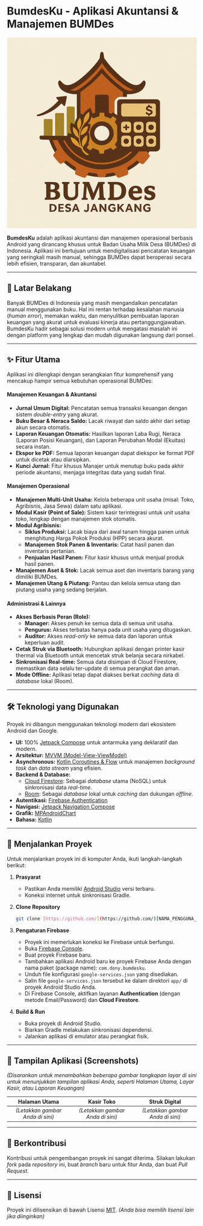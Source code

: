 # BumdesKu - Aplikasi Akuntansi & Manajemen BUMDes

![Logo BumdesKu](app/src/main/res/drawable/logo_bumdes.png)

**BumdesKu** adalah aplikasi akuntansi dan manajemen operasional berbasis Android yang dirancang khusus untuk Badan Usaha Milik Desa (BUMDes) di Indonesia. Aplikasi ini bertujuan untuk mendigitalisasi pencatatan keuangan yang seringkali masih manual, sehingga BUMDes dapat beroperasi secara lebih efisien, transparan, dan akuntabel.

---

## 🎯 Latar Belakang

Banyak BUMDes di Indonesia yang masih mengandalkan pencatatan manual menggunakan buku. Hal ini rentan terhadap kesalahan manusia (*human error*), memakan waktu, dan menyulitkan pembuatan laporan keuangan yang akurat untuk evaluasi kinerja atau pertanggungjawaban. BumdesKu hadir sebagai solusi modern untuk mengatasi masalah ini dengan platform yang lengkap dan mudah digunakan langsung dari ponsel.

---

## ✨ Fitur Utama

Aplikasi ini dilengkapi dengan serangkaian fitur komprehensif yang mencakup hampir semua kebutuhan operasional BUMDes:

#### **Manajemen Keuangan & Akuntansi**
* **Jurnal Umum Digital:** Pencatatan semua transaksi keuangan dengan sistem *double-entry* yang akurat.
* **Buku Besar & Neraca Saldo:** Lacak riwayat dan saldo akhir dari setiap akun secara otomatis.
* **Laporan Keuangan Otomatis:** Hasilkan laporan Laba Rugi, Neraca (Laporan Posisi Keuangan), dan Laporan Perubahan Modal (Ekuitas) secara instan.
* **Ekspor ke PDF:** Semua laporan keuangan dapat diekspor ke format PDF untuk dicetak atau diarsipkan.
* **Kunci Jurnal:** Fitur khusus Manajer untuk menutup buku pada akhir periode akuntansi, menjaga integritas data yang sudah final.

#### **Manajemen Operasional**
* **Manajemen Multi-Unit Usaha:** Kelola beberapa unit usaha (misal: Toko, Agribisnis, Jasa Sewa) dalam satu aplikasi.
* **Modul Kasir (Point of Sale):** Sistem kasir terintegrasi untuk unit usaha toko, lengkap dengan manajemen stok otomatis.
* **Modul Agribisnis:**
    * **Siklus Produksi:** Lacak biaya dari awal tanam hingga panen untuk menghitung Harga Pokok Produksi (HPP) secara akurat.
    * **Manajemen Stok Panen & Inventaris:** Catat hasil panen dan inventaris pertanian.
    * **Penjualan Hasil Panen:** Fitur kasir khusus untuk menjual produk hasil panen.
* **Manajemen Aset & Stok:** Lacak semua aset dan inventaris barang yang dimiliki BUMDes.
* **Manajemen Utang & Piutang:** Pantau dan kelola semua utang dan piutang usaha yang sedang berjalan.

#### **Administrasi & Lainnya**
* **Akses Berbasis Peran (Role):**
    * **Manager:** Akses penuh ke semua data di semua unit usaha.
    * **Pengurus:** Akses terbatas hanya pada unit usaha yang ditugaskan.
    * **Auditor:** Akses *read-only* ke semua data dan laporan untuk keperluan audit.
* **Cetak Struk via Bluetooth:** Hubungkan aplikasi dengan printer kasir thermal via Bluetooth untuk mencetak struk belanja secara nirkabel.
* **Sinkronisasi Real-time:** Semua data disimpan di Cloud Firestore, memastikan data selalu ter-update di semua perangkat dan aman.
* **Mode Offline:** Aplikasi tetap dapat diakses berkat *caching* data di *database* lokal (Room).

---

## 🛠️ Teknologi yang Digunakan

Proyek ini dibangun menggunakan teknologi modern dari ekosistem Android dan Google.

* **UI:** 100% [Jetpack Compose](https://developer.android.com/jetpack/compose) untuk antarmuka yang deklaratif dan modern.
* **Arsitektur:** [MVVM (Model-View-ViewModel)](https://developer.android.com/jetpack/guide)
* **Asynchronous:** [Kotlin Coroutines & Flow](https://kotlinlang.org/docs/coroutines-guide.html) untuk manajemen *background task* dan *data stream* yang efisien.
* **Backend & Database:**
    * [Cloud Firestore](https://firebase.google.com/docs/firestore): Sebagai *database* utama (NoSQL) untuk sinkronisasi data *real-time*.
    * [Room](https://developer.android.com/jetpack/androidx/releases/room): Sebagai *database* lokal untuk *caching* dan dukungan *offline*.
* **Autentikasi:** [Firebase Authentication](https://firebase.google.com/docs/auth)
* **Navigasi:** [Jetpack Navigation Compose](https://developer.android.com/jetpack/compose/navigation)
* **Grafik:** [MPAndroidChart](https://github.com/PhilJay/MPAndroidChart)
* **Bahasa:** [Kotlin](https://kotlinlang.org/)

---

## 🚀 Menjalankan Proyek

Untuk menjalankan proyek ini di komputer Anda, ikuti langkah-langkah berikut:

1.  **Prasyarat**
    * Pastikan Anda memiliki [Android Studio](https://developer.android.com/studio) versi terbaru.
    * Koneksi internet untuk sinkronisasi Gradle.

2.  **Clone Repository**
    ```sh
    git clone [https://github.com/](https://github.com/)[NAMA_PENGGUNA_ANDA]/[NAMA_REPO_ANDA].git
    ```

3.  **Pengaturan Firebase**
    * Proyek ini memerlukan koneksi ke Firebase untuk berfungsi.
    * Buka [Firebase Console](https://console.firebase.google.com/).
    * Buat proyek Firebase baru.
    * Tambahkan aplikasi Android baru ke proyek Firebase Anda dengan nama paket (package name): `com.dony.bumdesku`.
    * Unduh file konfigurasi `google-services.json` yang disediakan.
    * Salin file `google-services.json` tersebut ke dalam direktori `app/` di proyek Android Studio Anda.
    * Di Firebase Console, aktifkan layanan **Authentication** (dengan metode Email/Password) dan **Cloud Firestore**.

4.  **Build & Run**
    * Buka proyek di Android Studio.
    * Biarkan Gradle melakukan sinkronisasi dependensi.
    * Jalankan aplikasi di emulator atau perangkat fisik.

---

## 📸 Tampilan Aplikasi (Screenshots)

*(Disarankan untuk menambahkan beberapa gambar tangkapan layar di sini untuk menunjukkan tampilan aplikasi Anda, seperti Halaman Utama, Layar Kasir, atau Laporan Keuangan)*

| Halaman Utama | Kasir Toko | Struk Digital |
| :---: | :---: | :---: |
| *(Letakkan gambar Anda di sini)* | *(Letakkan gambar Anda di sini)* | *(Letakkan gambar Anda di sini)* |


---

## 🤝 Berkontribusi

Kontribusi untuk pengembangan proyek ini sangat diterima. Silakan lakukan *fork* pada *repository* ini, buat *branch* baru untuk fitur Anda, dan buat *Pull Request*.

---

## 📜 Lisensi

Proyek ini dilisensikan di bawah Lisensi [MIT](LICENSE.md). *(Anda bisa memilih lisensi lain jika diinginkan)*
